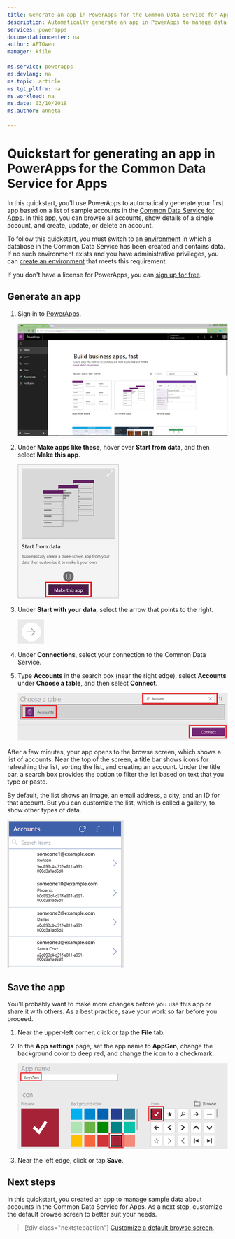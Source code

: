 ```yaml
---
title: Generate an app in PowerApps for the Common Data Service for Apps (quickstart)| Microsoft Docs
description: Automatically generate an app in PowerApps to manage data in the Common Data Service for Apps
services: powerapps
documentationcenter: na
author: AFTOwen
manager: kfile

ms.service: powerapps
ms.devlang: na
ms.topic: article
ms.tgt_pltfrm: na
ms.workload: na
ms.date: 03/10/2018
ms.author: anneta

---
```

# Quickstart for generating an app in PowerApps for the Common Data Service for Apps

In this quickstart, you'll use PowerApps to automatically generate your first app based on a list of sample accounts in the [Common Data Service for Apps](../common-data-service/data-platform-intro.md). In this app, you can browse all accounts, show details of a single account, and create, update, or delete an account.

To follow this quickstart, you must switch to an [environment](working-with-environments.md) in which a database in the Common Data Service has been created and contains data. If no such environment exists and you have administrative privileges, you can [create an environment](../../administrator/environments-administration.md#create-an-environment) that meets this requirement.

If you don't have a license for PowerApps, you can [sign up for free](../signup-for-powerapps.md).

## Generate an app
1. Sign in to [PowerApps](https://web.powerapps.com).

	![PowerApps home page](./media/data-platform-create-app/sign-in.png)

1. Under **Make apps like these**, hover over **Start from data**, and then select **Make this app**.

	![Option to create an app](./media/data-platform-create-app/make-this-app.png)

1. Under **Start with your data**, select the arrow that points to the right.

	![Arrow icon](./media/data-platform-create-app/right-arrow.png)

1. Under **Connections**, select your connection to the Common Data Service.

1. Type **Accounts** in the search box (near the right edge), select **Accounts** under **Choose a table**, and then select **Connect**.

	![Select an entity](./media/data-platform-create-app/select-entity.png)

After a few minutes, your app opens to the browse screen, which shows a list of accounts. Near the top of the screen, a title bar shows icons for refreshing the list, sorting the list, and creating an account. Under the title bar, a search box provides the option to filter the list based on text that you type or paste. 

By default, the list shows an image, an email address, a city, and an ID for that account. But you can customize the list, which is called a gallery, to show other types of data.

![Browse screen](./media/data-platform-create-app/browse-screen.png)

## Save the app
You'll probably want to make more changes before you use this app or share it with others. As a best practice, save your work so far before you proceed.

1. Near the upper-left corner, click or tap the **File** tab.

1. In the **App settings** page, set the app name to **AppGen**, change the background color to deep red, and change the icon to a checkmark.

	![App settings page](./media/data-platform-create-app/app-settings.png)

1. Near the left edge, click or tap **Save**.

## Next steps
In this quickstart, you created an app to manage sample data about accounts in the Common Data Service for Apps. As a next step, customize the default browse screen to better suit your needs.

> [!div class="nextstepaction"]
> [Customize a default browse screen](customize-layout-sharepoint.md).
